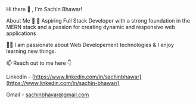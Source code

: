 Hi there 👋 , I'm Sachin Bhawar!
 
About Me 🚀
🌱 Aspiring Full Stack Developer with a strong foundation in the MERN stack and a passion for creating dynamic and responsive web applications

👨‍💻 I am passionate about Web Developement technologies & I enjoy learning new things.

📫 Reach out to me here 👇

Linkedin - [https://www.linkedin.com/in/sachinbhawar](https://www.linkedin.com/in/sachin-bhawar/)

Gmail - sachinbhavar@gmail.com
